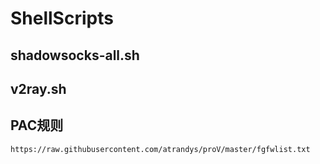 # ShellScripts

## shadowsocks-all.sh

## v2ray.sh

## PAC规则
```bash
https://raw.githubusercontent.com/atrandys/proV/master/fgfwlist.txt
```

